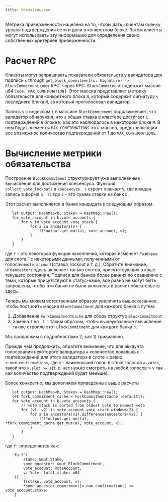 ```yaml
---
title: Обязательство
---
```


Метрика приверженности нацелена на то, чтобы дать клиентам оценку уровня подтверждения сети и доли в конкретном блоке. Затем клиенты могут использовать эту информацию для определения своих собственных критериев приверженности.

# Расчет RPC

Клиенты могут запрашивать показатели обязательств у валидатора для подписи `s` through `get_block_commitment(s: Signature) -> BlockCommitment` over RPC. через RPC. `BlockCommitment` содержит массив u64 `[u64, MAX_CONFIRMATION]`. Этот массив представляет метрику обязательств для конкретного блока `N`, который содержит сигнатуру `s` последнего блока `M`, за который проголосовал валидатор.

Запись `s` с индексом `i` в массиве `BlockCommitment` подразумевает, что валидатор обнаружил, что `s` общая ставка в кластере достигает `i` подтверждений в блоке `N`, как это наблюдалось в некотором блоке `M`. В нем будут элементы `MAX_CONFIRMATIONS` этот массив, представляющий все возможное количество подтверждений от 1 до `MAX_CONFIRMATIONS`.

# Вычисление метрики обязательства

Построение `BlockCommitment` структурирует уже выполненные вычисления для достижения консенсуса. Функция `collect_vote_lockouts` в `консенсусе. s` строит хэшкарту, где каждая запись в форме `b, s)` где `s` - это сумма ставки на банк `b`.

Этот расчет выполняется в банке кандидата `b` следующим образом.

```text
   let output: HashMap<b, Stake> = HashMap::new();
   for vote_account in b.vote_accounts {
       for v in vote_account.vote_stack {
           for a in ancestors(v) {
               f(*output.get_mut(a), vote_account, v);
           }
       }
   }
```

где `f` - это некоторая функция накопления, которая изменяет `Разбивка` для слота ``с некоторыми данными, полученными от голоса`v`и`vote_account`(ставка, lockout и т. д.). Обратите внимание, что`ancestors` здесь включает только слотов, присутствующих в кэше текущего состояния. Подписи для банков более ранних по сравнению с теми, которые присутствуют в статус-кэше, все равно не могут быть запрошены, чтобы эти банки не были включены в расчет обязательств здесь.

Теперь мы можем естественным образом увеличить вышесказанное, чтобы построить массив `BlockCommitment` для каждого банка `b` путем:

1. Добавление `ForkCommitmentCache` для сбора структур `BlockCommitment`
2. Замена `f` на ` f '` таким образом, чтобы вышеуказанное вычисление также строило этот `BlockCommitment` для каждого банка `b`.

Мы продолжим с подробностями 2, как 1) тривиально.

Прежде чем продолжить, обратите внимание, что для аккаунта голосования некоторого валидатора `a` количество локальных подтверждений для этого валидатора в слоте `s` равно `v.num_confirmations`, где `v` - наименьший голос в стеке голосов `a.votes`, такой что `v.slot >= s`(т. е. нет нужно смотреть на любой голосов > v так как количество подтверждений будет меньше).

Более конкретно, мы дополняем приведенные выше расчеты:

```text
   let output: HashMap<b, Stake> = HashMap::new();
   let fork_commitment_cache = ForkCommitmentCache::default();
   for vote_account in b.vote_accounts {
       // vote stack is sorted from oldest vote to newest vote
       for (v1, v2) in vote_account.vote_stack.windows(2) {
           for a in ancestors(v1).difference(ancestors(v2)) {
               f'(*output.get_mut(a), *fork_commitment_cache.get_mut(a), vote_account, v);
           }
       }
   }
```

где `f'` определяется как:

```text
    fn f`(
        stake: &mut Stake,
        some_ancestor: &mut BlockCommitment,
        vote_account: VoteAccount,
        v: Vote, total_stake: u64
    ){
        f(stake, vote_account, v);
        *some_ancestor.commitment[v.num_confirmations] += vote_account.stake;
    }
```
